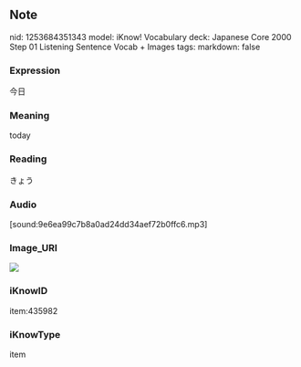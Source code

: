 ## Note
nid: 1253684351343
model: iKnow! Vocabulary
deck: Japanese Core 2000 Step 01 Listening Sentence Vocab + Images
tags: 
markdown: false

### Expression
今日

### Meaning
today

### Reading
きょう

### Audio
[sound:9e6ea99c7b8a0ad24dd34aef72b0ffc6.mp3]

### Image_URI
<!DOCTYPE html>
<title></title>
<img src="f5cd0090093566eb88dc90001a7b15a1.jpg">



### iKnowID
item:435982

### iKnowType
item
